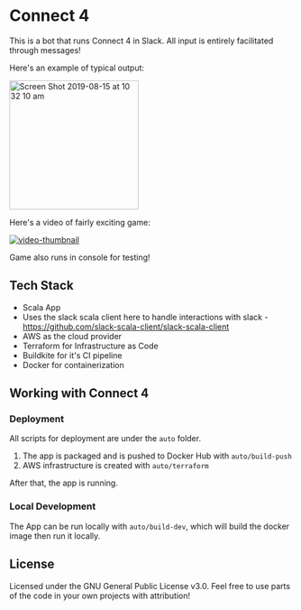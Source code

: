 # Connect 4

This is a bot that runs Connect 4 in Slack. All input is entirely facilitated through messages!

Here's an example of typical output:

<img width="229" alt="Screen Shot 2019-08-15 at 10 32 10 am" src="https://user-images.githubusercontent.com/30946820/63065131-33419f80-bf48-11e9-8483-b477fae5285a.png">

Here's a video of fairly exciting game:

[![video-thumbnail](https://user-images.githubusercontent.com/30946820/71894603-d7034480-31a2-11ea-9497-1488ba41b20e.PNG)](https://www.youtube.com/watch?v=TlFrnz3iKWk)

Game also runs in console for testing!

## Tech Stack
- Scala App
- Uses the slack scala client here to handle interactions with slack - https://github.com/slack-scala-client/slack-scala-client
- AWS as the cloud provider
- Terraform for Infrastructure as Code
- Buildkite for it's CI pipeline
- Docker for containerization

## Working with Connect 4

### Deployment

All scripts for deployment are under the `auto` folder.

1. The app is packaged and is pushed to Docker Hub with `auto/build-push`
1. AWS infrastructure is created with `auto/terraform`

After that, the app is running.

### Local Development

The App can be run locally with `auto/build-dev`, which will build the docker image then run it locally.

## License

Licensed under the GNU General Public License v3.0. Feel free to use parts of the code in your own projects with attribution!
